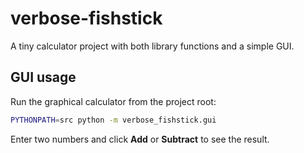 # verbose-fishstick

A tiny calculator project with both library functions and a simple GUI.

## GUI usage

Run the graphical calculator from the project root:

```bash
PYTHONPATH=src python -m verbose_fishstick.gui
```

Enter two numbers and click **Add** or **Subtract** to see the result.
